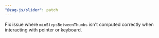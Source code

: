```yaml
---
"@zag-js/slider": patch
---
```


Fix issue where `minStepsBetweenThumbs` isn't computed correctly when interacting with pointer or keyboard.
